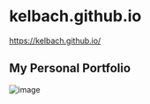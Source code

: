 # kelbach.github.io

https://kelbach.github.io/

## My Personal Portfolio
![image](https://user-images.githubusercontent.com/87092340/132425938-0355a144-7bb9-4c34-88e7-9d6166b2befd.png)

